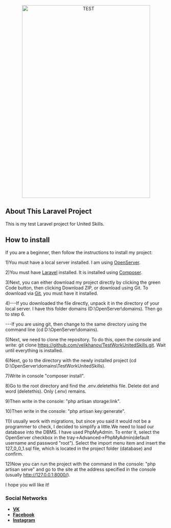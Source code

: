 <p align="center"><p align="center"><a href='https://svgshare.com/s/TKW' ><img src='https://svgshare.com/i/TKW.svg' title='TEST' width="400" height="600"></a></p></p>

## About This Laravel Project

This is my test Laravel project for United Skills.

## How to install

If you are a beginner, then follow the instructions to install my project:

1)You must have a local server installed. I am using [OpenServer](https://ospanel.io/download/).

2)You must have [Laravel](https://laravel.com/docs/8.x) installed. It is installed using [Composer](https://getcomposer.org/).

3)Next, you can either download my project directly by clicking the green Code button, then clicking Download ZIP, or download using Git. To download via [Git](https://git-scm.com/), you must have it installed.

4)---If you downloaded the file directly, unpack it in the directory of your local server. I have this folder domains (D:\OpenServer\domains). Then go to step 6.

   ---If you are using git, then change to the same directory using the command line (cd D:\OpenServer\domains).

5)Next, we need to clone the repository. To do this, open the console and write: git clone https://github.com/velikhanov/TestWorkUnitedSkills.git. Wait until everything is installed.

6)Next, go to the directory with the newly installed project (cd D:\OpenServer\domains\TestWorkUnitedSkills).

7)Write in console "composer install".

8)Go to the root directory and find the .env.deletethis file. Delete dot and word (deletethis). Only (.env) remains.

9)Then write in the console: "php artisan storage:link".

10)Then write in the console: "php artisan key:generate".

11)I usually work with migrations, but since you said it would not be a programmer to check, I decided to simplify a little.We need to load our database into the DBMS. I have used PhpMyAdmin. To enter it, select the OpenServer checkbox in the tray->Advanced->PhpMyAdmin(default username and password "root"). Select the import menu item and insert the 127_0_0_1.sql file, which is located in the project folder (database) and confirm.

12)Now you can run the project with the command in the console: "php artisan serve" and go to the site at the address specified in the console (usually http://127.0.0.1:8000/).

I hope you will like it!

### Social Networks

- **[VK](https://vk.com/velikhanov99)**
- **[Facebook](https://www.facebook.com/velikhanov99)**
- **[Instagram](https://www.instagram.com/velihanov99/)**
